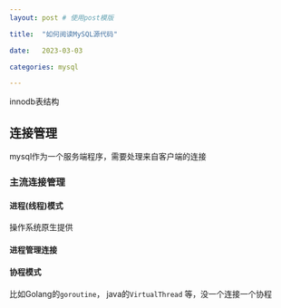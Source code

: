 ```yaml
---
layout: post # 使用post模版

title:  "如何阅读MySQL源代码"

date:   2023-03-03

categories: mysql

---
```


innodb表结构

## 连接管理

mysql作为一个服务端程序，需要处理来自客户端的连接

### 主流连接管理

#### 进程(线程)模式
操作系统原生提供

#### 进程管理连接

#### 协程模式
比如Golang的`goroutine`， java的`VirtualThread` 等，没一个连接一个协程



